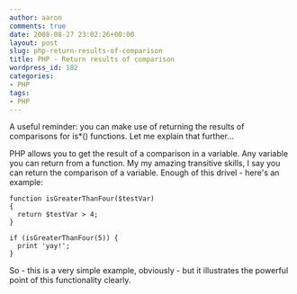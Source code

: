 ```yaml
---
author: aaron
comments: true
date: 2008-08-27 23:02:26+00:00
layout: post
slug: php-return-results-of-comparison
title: PHP - Return results of comparison
wordpress_id: 182
categories:
- PHP
tags:
- PHP
---
```


A useful reminder: you can make use of returning the results of comparisons for is*() functions.  Let me explain that further...

PHP allows you to get the result of a comparison in a variable.  Any variable you can return from a function.  My my amazing transitive skills, I say you can return the comparison of a variable.  Enough of this drivel - here's an example:


    
    
    function isGreaterThanFour($testVar)
    {
      return $testVar > 4;
    }
    
    if (isGreaterThanFour(5)) {
      print 'yay!';
    }
    



So - this is a very simple example, obviously - but it illustrates the powerful point of this functionality clearly.
